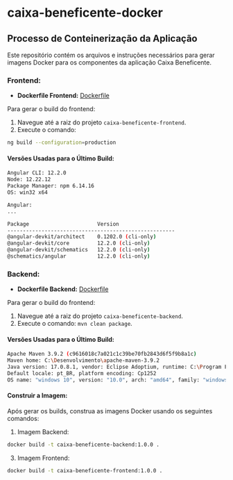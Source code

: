 # caixa-beneficente-docker

## Processo de Conteinerização da Aplicação

Este repositório contém os arquivos e instruções necessários para gerar imagens Docker para os componentes da aplicação Caixa Beneficente.

### Frontend:

- **Dockerfile Frontend:** [Dockerfile](https://github.com/davimacana/caixa-beneficente-frontend/blob/feature/container-docker/Dockerfile)

Para gerar o build do frontend:
1. Navegue até a raiz do projeto `caixa-beneficente-frontend`.
2. Execute o comando:
```bash
ng build --configuration=production

```

#### Versões Usadas para o Último Build:

```bash
Angular CLI: 12.2.0
Node: 12.22.12
Package Manager: npm 6.14.16
OS: win32 x64

Angular:
...

Package                      Version
------------------------------------------------------
@angular-devkit/architect    0.1202.0 (cli-only)
@angular-devkit/core         12.2.0 (cli-only)
@angular-devkit/schematics   12.2.0 (cli-only)
@schematics/angular          12.2.0 (cli-only)
```

### Backend:

- **Dockerfile Backend:** [Dockerfile](https://github.com/davimacana/caixa-beneficente-backend/blob/feature/container-docker/Dockerfile)

Para gerar o build do frontend:
1. Navegue até a raiz do projeto `caixa-beneficente-backend`.
2. Execute o comando: `mvn clean package`.

#### Versões Usadas para o Último Build:

```bash
Apache Maven 3.9.2 (c9616018c7a021c1c39be70fb2843d6f5f9b8a1c)
Maven home: C:\Desenvolvimento\apache-maven-3.9.2
Java version: 17.0.8.1, vendor: Eclipse Adoptium, runtime: C:\Program Files\Java\Eclipse Adoptium\jdk-17.0.8.101-hotspot
Default locale: pt_BR, platform encoding: Cp1252
OS name: "windows 10", version: "10.0", arch: "amd64", family: "windows"
```

#### Construir a Imagem:

Após gerar os builds, construa as imagens Docker usando os seguintes comandos:
1. Imagem Backend:
```bash
docker build -t caixa-beneficente-backend:1.0.0 .
```

3. Imagem Frontend:
```bash
docker build -t caixa-beneficente-frontend:1.0.0 .
```
